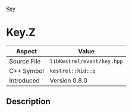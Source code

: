 [Key](index.md)
# Key.Z
| Aspect | Value |
| --- | --- |
| Source File | `libKestrel/event/key.hpp` |
| C++ Symbol | `kestrel::hid::z` |
| Introduced | Version 0.8.0 |
## Description
